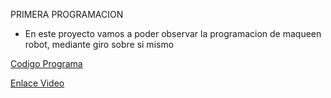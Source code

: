 PRIMERA PROGRAMACION
- En este proyecto vamos a poder observar la programacion de maqueen robot, mediante giro sobre si mismo

[Codigo Programa]()

[Enlace Video]()


